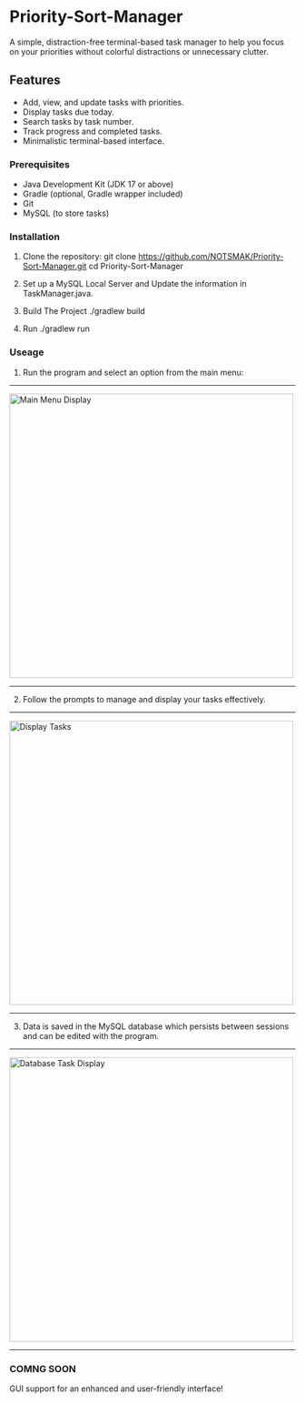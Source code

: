 # Priority-Sort-Manager

A simple, distraction-free terminal-based task manager to help you focus on your priorities without colorful distractions or unnecessary clutter.


## Features

- Add, view, and update tasks with priorities.
- Display tasks due today.
- Search tasks by task number.
- Track progress and completed tasks.
- Minimalistic terminal-based interface.

### Prerequisites
- Java Development Kit (JDK 17 or above)
- Gradle (optional, Gradle wrapper included)
- Git
- MySQL (to store tasks)

### Installation

1. Clone the repository:
   git clone https://github.com/NOTSMAK/Priority-Sort-Manager.git
   cd Priority-Sort-Manager
   
3. Set up a MySQL Local Server and Update the information in TaskManager.java.
   
4. Build The Project
  ./gradlew build

5. Run
   ./gradlew run

### Useage 

1. Run the program and select an option from the main menu:

--------------------------------------------------------------------------------

<img src="https://github.com/user-attachments/assets/c84c310a-8c37-494a-a75d-23219f52e376" width="500" alt="Main Menu Display">

-------------------------------------------------------------------------------

2. Follow the prompts to manage and display your tasks effectively.

-------------------------------------------------------------------------------

<img src="https://github.com/user-attachments/assets/e5fb1d19-445e-41c6-b5b7-002e4c2f7829" width="500" alt="Display Tasks">

-------------------------------------------------------------------------------

3. Data is saved in the MySQL database which persists between sessions and can be edited with the program.

-------------------------------------------------------------------------------

<img src="https://github.com/user-attachments/assets/cebf3921-3b41-4ba0-980d-fee690226bb6" width="500" alt="Database Task Display">

-------------------------------------------------------------------------------


### COMNG SOON 
GUI support for an enhanced and user-friendly interface!


